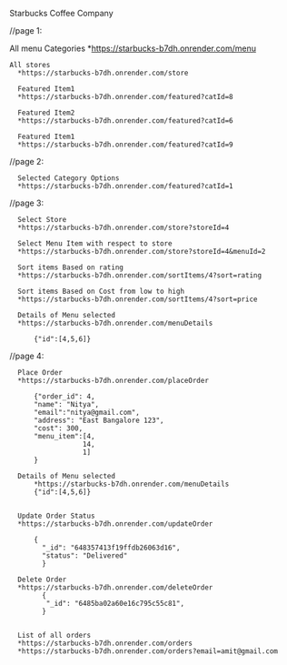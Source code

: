   
  Starbucks Coffee Company

  //page 1:
  
   All menu Categories 
   *https://starbucks-b7dh.onrender.com/menu

    All stores
      *https://starbucks-b7dh.onrender.com/store

      Featured Item1
      *https://starbucks-b7dh.onrender.com/featured?catId=8

      Featured Item2
      *https://starbucks-b7dh.onrender.com/featured?catId=6

      Featured Item1
      *https://starbucks-b7dh.onrender.com/featured?catId=9

  //page 2:

      Selected Category Options
      *https://starbucks-b7dh.onrender.com/featured?catId=1

  //page 3:

      Select Store
      *https://starbucks-b7dh.onrender.com/store?storeId=4

      Select Menu Item with respect to store
      *https://starbucks-b7dh.onrender.com/store?storeId=4&menuId=2
      
      Sort items Based on rating
      *https://starbucks-b7dh.onrender.com/sortItems/4?sort=rating

      Sort items Based on Cost from low to high
      *https://starbucks-b7dh.onrender.com/sortItems/4?sort=price

      Details of Menu selected
      *https://starbucks-b7dh.onrender.com/menuDetails

          {"id":[4,5,6]}

   //page 4:

      Place Order
      *https://starbucks-b7dh.onrender.com/placeOrder

          {"order_id": 4,
          "name": "Nitya",
          "email":"nitya@gmail.com",
          "address": "East Bangalore 123",
          "cost": 300,
          "menu_item":[4,
                      14,
                      1]
          }

      Details of Menu selected
          *https://starbucks-b7dh.onrender.com/menuDetails
          {"id":[4,5,6]}


      Update Order Status
      *https://starbucks-b7dh.onrender.com/updateOrder

          {
            "_id": "648357413f19ffdb26063d16",
            "status": "Delivered"
            }

      Delete Order
      *https://starbucks-b7dh.onrender.com/deleteOrder
            {
             "_id": "6485ba02a60e16c795c55c81",
            }


      List of all orders
      *https://starbucks-b7dh.onrender.com/orders
      *https://starbucks-b7dh.onrender.com/orders?email=amit@gmail.com
